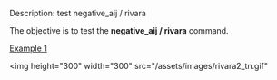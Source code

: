  Description: test negative\_aij / rivara

The objective is to test the **negative\_aij / rivara** command.


[Example 1](description_rivara.md)

<img height="300" width="300" src="/assets/images/rivara2_tn.gif"
